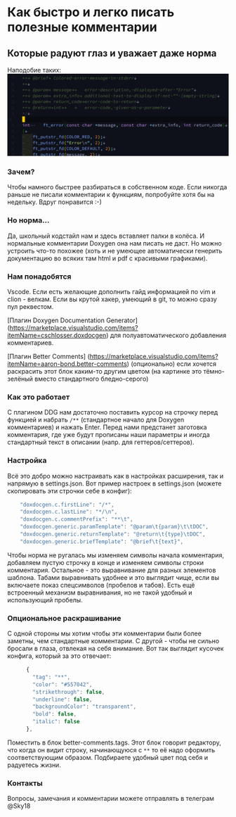 # Как быстро и легко писать полезные комментарии
## Которые радуют глаз и уважает даже норма
Наподобие таких:
![comment example](img/comment_example.png)

### Зачем?
Чтобы намного быстрее разбираться в собственном коде.
Если никогда раньше не писали комментарии к функциям, попробуйте хотя бы на недельку. Вдруг понравится :-)

### Но норма...
Да, школьный кодстайл нам и здесь вставляет палки в колёса. И нормальные комментарии Doxygen она нам писать не даст. Но можно устроить что-то похожее (хоть и не умеющее автоматически генерить документацию во всяких там html и pdf с красивыми графиками).

### Нам понадобятся
Vscode. Если есть желающие дополнить гайд информацией по vim и clion - велкам. Если вы крутой хакер, умеющий в git, то можно сразу пул реквестом.

[Плагин Doxygen Documentation Generator] (https://marketplace.visualstudio.com/items?itemName=cschlosser.doxdocgen) для полуавтоматического добавления комментариев.

[Плагин Better Comments] (https://marketplace.visualstudio.com/items?itemName=aaron-bond.better-comments) (опционально) если хочется раскрасить этот блок каким-то другим цветом (на картинке это тёмно-зелёный вместо стандартного бледно-серого)

### Как это работает
С плагином DDG нам достаточно поставить курсор на строчку перед функцией и набрать
`/**`
(стандартное начало для Doxygen комментариев) и нажать Enter. Перед нами предстанет заготовка комментария, где уже будут прописаны наши параметры и иногда стандартный текст в описании (напр. для геттеров/сеттеров).

### Настройка
Всё это добро можно настраивать как в настройках расширения, так и напрямую в settings.json.
Вот пример настроек в settings.json (можете скопировать эти строчки себе в конфиг):
```javascript
    "doxdocgen.c.firstLine": "/*",
    "doxdocgen.c.lastLine": "*/\n",
    "doxdocgen.c.commentPrefix": "**\t",
    "doxdocgen.generic.paramTemplate": "@param\t{param}\t\tDOC",
    "doxdocgen.generic.returnTemplate": "@return\t{type}\tDOC",
    "doxdocgen.generic.briefTemplate": "@brief\t{text}",
```
Чтобы норма не ругалась мы изменяем символы начала комментария, добавляем пустую строчку в конце и изменяем символы строки комментария. Остальное - это выравнивание для разных элементов шаблона. Табами выравнивать удобнее и это выглядит чище, если вы включаете показ спецсимволов (пробелов и табов). Есть ещё встроенный механизм выравнивания, но не такой удобный и использующий пробелы.

### Опциональное раскрашивание
С одной стороны мы хотим чтобы эти комментарии были более заметны, чем стандартные комментарии. С другой - чтобы не сильно бросали в глаза, отвлекая на себя внимание.
Вот так выглядит кусочек конфига, который за это отвечает:
```javascript
      {
        "tag": "**",
        "color": "#557042",
        "strikethrough": false,
        "underline": false,
        "backgroundColor": "transparent",
        "bold": false,
        "italic": false
      },
```   
Поместить в блок better-comments.tags. Этот блок говорит редактору, что когда он видит строку, начинающуюся с `**` то её надо оформить соответствующим образом. Подбираете удобный цвет под себя и радуетесь жизни.

### Контакты
Вопросы, замечания и комментарии можете отправлять в телеграм @Sky18
